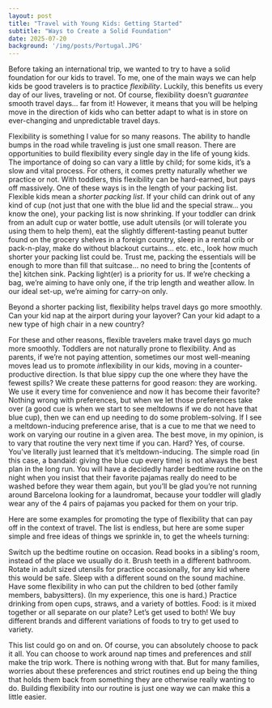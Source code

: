 ```yaml
---
layout: post
title: "Travel with Young Kids: Getting Started"
subtitle: "Ways to Create a Solid Foundation"
date: 2025-07-20
background: '/img/posts/Portugal.JPG'
---
```


Before taking an international trip, we wanted to try to have a solid foundation for our kids to travel. To me, one of the main ways we can help kids be good travelers is to practice *flexibility*. Luckily, this benefits us every day of our lives, traveling or not. Of course, flexibility doesn’t *guarantee* smooth travel days… far from it! However, it means that you will be helping move in the direction of kids who can better adapt to what is in store on ever-changing and unpredictable travel days.

Flexibility is something I value for so many reasons. The ability to handle bumps in the road while traveling is just one small reason. There are opportunities to build flexibility every single day in the life of young kids. The importance of doing so can vary a little by child; for some kids, it’s a slow and vital process. For others, it comes pretty naturally whether we practice or not. With toddlers, this flexibility can be hard-earned, but pays off massively. One of these ways is in the length of your packing list. Flexible kids mean a *shorter packing list*. If your child can drink out of any kind of cup (not just that one with the blue lid and the special straw… you know the one), your packing list is now shrinking. If your toddler can drink from an adult cup or water bottle, use adult utensils (or will tolerate you using them to help them), eat the slightly different-tasting peanut butter found on the grocery shelves in a foreign country, sleep in a rental crib or pack-n-play, make do without blackout curtains… etc. etc., look how much shorter your packing list could be. Trust me, packing the essentials will be enough to more than fill that suitcase… no need to bring the [contents of the] kitchen sink. Packing light(er) is a priority for us. If we’re checking a bag, we’re aiming to have only one, if the trip length and weather allow. In our ideal set-up, we’re aiming for carry-on only.

Beyond a shorter packing list, flexibility helps travel days go more smoothly. Can your kid nap at the airport during your layover? Can your kid adapt to a new type of high chair in a new country?

For these and other reasons, flexible travelers make travel days go much more smoothly. Toddlers are not naturally prone to flexibility. And as parents, if we’re not paying attention, sometimes our most well-meaning moves lead us to promote *in*flexibility in our kids, moving in a counter-productive direction. Is that blue sippy cup the one where they have the fewest spills? We create these patterns for good reason: they are working. We use it every time for convenience and now it has become their favorite? Nothing wrong with preferences, but when we let those preferences take over (a good cue is when we start to see meltdowns if we do not have that blue cup), then we can end up needing to do some problem-solving. If I see a meltdown-inducing preference arise, that is a cue to me that we need to work on varying our routine in a given area. The best move, in my opinion, is to vary that routine the very next time if you can. Hard? Yes, of course. You’ve literally just learned that it’s meltdown-inducing. The simple road (in this case, a bandaid: giving the blue cup every time) is not always the best plan in the long run. You will have a decidedly harder bedtime routine on the night when you insist that their favorite pajamas really do need to be washed before they wear them again, but you’ll be glad you’re not running around Barcelona looking for a laundromat, because your toddler will gladly wear any of the 4 pairs of pajamas you packed for them on your trip.

Here are some examples for promoting the type of flexibility that can pay off in the context of travel. The list is endless, but here are some super simple and free ideas of things we sprinkle in, to get the wheels turning:

Switch up the bedtime routine on occasion. Read books in a sibling's room, instead of the place we usually do it.
Brush teeth in a different bathroom. 
Rotate in adult sized utensils for practice occasionally, for any kid where this would be safe. 
Sleep with a different sound on the sound machine.
Have some flexibility in who can put the children to bed (other family members, babysitters). (In my experience, this one is hard.)
Practice drinking from open cups, straws, and a variety of bottles.
Food: is it mixed together or all separate on our plate? Let’s get used to both! We buy different brands and different variations of foods to try to get used to variety.

This list could go on and on. Of course, you can absolutely choose to pack it all. You can choose to work around nap times and preferences and *still* make the trip work. There is nothing wrong with that. But for many families, worries about these preferences and strict routines end up being the thing that holds them back from something they are otherwise really wanting to do. Building flexibility into our routine is just one way we can make this a little easier. 